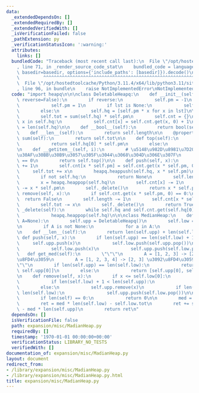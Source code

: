 ```yaml
---
data:
  _extendedDependsOn: []
  _extendedRequiredBy: []
  _extendedVerifiedWith: []
  _isVerificationFailed: false
  _pathExtension: py
  _verificationStatusIcon: ':warning:'
  attributes:
    links: []
  bundledCode: "Traceback (most recent call last):\n  File \"/opt/hostedtoolcache/Python/3.11.4/x64/lib/python3.11/site-packages/onlinejudge_verify/documentation/build.py\"\
    , line 71, in _render_source_code_stat\n    bundled_code = language.bundle(stat.path,\
    \ basedir=basedir, options={'include_paths': [basedir]}).decode()\n          \
    \         ^^^^^^^^^^^^^^^^^^^^^^^^^^^^^^^^^^^^^^^^^^^^^^^^^^^^^^^^^^^^^^^^^^^^^^^^^^^^^^^^^\n\
    \  File \"/opt/hostedtoolcache/Python/3.11.4/x64/lib/python3.11/site-packages/onlinejudge_verify/languages/python.py\"\
    , line 96, in bundle\n    raise NotImplementedError\nNotImplementedError\n"
  code: "import heapq\n\n\nclass DeletableHeapq:\n    def __init__(self, lst=None,\
    \ reverse=False):\n        if reverse:\n            self.pm = -1\n        else:\n\
    \            self.pm = 1\n        if lst is None:\n            self.hq = []\n\
    \        else:\n            self.hq = [self.pm * x for x in lst]\n\n        heapq.heapify(self.hq)\n\
    \        self.tot = sum(self.hq) * self.pm\n        self.cnt = {}\n        for\
    \ x in self.hq:\n            self.cnt[x] = self.cnt.get(x, 0) + 1\n        self.length\
    \ = len(self.hq)\n\n    def __bool__(self):\n        return bool(self.hq)\n\n\
    \    def __len__(self):\n        return self.length\n\n    @property\n    def\
    \ sum(self):\n        return self.tot\n\n    def top(self):\n        if self.hq:\n\
    \            return self.hq[0] * self.pm\n        else:\n            return None\n\
    \n    def __getitem__(self, i):\n        # \u5148\u982D\u8981\u7D20\u306B\u30A2\
    \u30AF\u30BB\u30B9\u3057\u305F\u3044\u3068\u304D\u306E\u307F\n        assert i\
    \ == 0\n        return self.top()\n\n    def push(self, x):\n        self.length\
    \ += 1\n        self.cnt[x * self.pm] = self.cnt.get(x * self.pm, 0) + 1\n   \
    \     self.tot += x\n        heapq.heappush(self.hq, x * self.pm)\n\n    def pop(self):\n\
    \        if not self.hq:\n            return None\n        self.length -= 1\n\
    \        x = heapq.heappop(self.hq)\n        self.cnt[x] -= 1\n        self.tot\
    \ -= x * self.pm\n        self._delete()\n        return x * self.pm\n\n    def\
    \ remove(self, x):\n        if self.cnt.get(x * self.pm, 0) == 0:\n          \
    \  return False\n        self.length -= 1\n        self.cnt[x * self.pm] -= 1\n\
    \        self.tot -= x\n        self._delete()\n        return True\n\n    def\
    \ _delete(self):\n        while self.hq and self.cnt.get(self.hq[0], 0) == 0:\n\
    \            heapq.heappop(self.hq)\n\n\nclass MedianHeap:\n    def __init__(self,\
    \ A=None):\n        self.upp = DeletableHeapq()\n        self.low = DeletableHeapq(reverse=True)\n\
    \n        if A is not None:\n            for a in A:\n                self.push(a)\n\
    \n    def __len__(self):\n        return len(self.upp) + len(self.low)\n\n   \
    \ def push(self, x):\n        if len(self.upp) == len(self.low) + 1:\n       \
    \     self.upp.push(x)\n            self.low.push(self.upp.pop())\n        else:\n\
    \            self.low.push(x)\n            self.upp.push(self.low.pop())\n\n \
    \   def get_med(self):\n        \"\"\"\n        A = [1, 2, 3] -> [2, 2] \u3092\
    \u8FD4\u3059\n        A = [1, 2, 3, 4] -> [2, 3] \u3092\u8FD4\u3059\n        \"\
    \"\"\n        if len(self.upp) == len(self.low):\n            return [self.low[0],\
    \ self.upp[0]]\n        else:\n            return [self.upp[0], self.upp[0]]\n\
    \n    def remove(self, x):\n        if x <= self.low[0]:\n            self.low.remove(x)\n\
    \            if len(self.low) + 1 < len(self.upp):\n                self.low.push(self.upp.pop())\n\
    \        else:\n            self.upp.remove(x)\n            if len(self.upp) <\
    \ len(self.low):\n                self.upp.push(self.low.pop())\n\n    def abs_sum(self):\n\
    \        if len(self) == 0:\n            return 0\n\n        med = self.upp[0]\n\
    \        ret = med * len(self.low) - self.low.tot\n        ret += self.upp.tot\
    \ - med * len(self.upp)\n        return ret\n"
  dependsOn: []
  isVerificationFile: false
  path: expansion/misc/MadianHeap.py
  requiredBy: []
  timestamp: '1970-01-01 00:00:00+00:00'
  verificationStatus: LIBRARY_NO_TESTS
  verifiedWith: []
documentation_of: expansion/misc/MadianHeap.py
layout: document
redirect_from:
- /library/expansion/misc/MadianHeap.py
- /library/expansion/misc/MadianHeap.py.html
title: expansion/misc/MadianHeap.py
---
```

